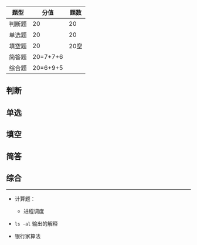 | 题型   | 分值     | 题数 |
| ------ | -------- | ---- |
| 判断题 | 20       | 20   |
| 单选题 | 20       | 20   |
| 填空题 | 20       | 20空 |
| 简答题 | 20=7+7+6 |      |
| 综合题 | 20=6+9+5 |      |

## 判断

## 单选

## 填空

## 简答

## 综合

---

- 计算题：
	- 进程调度

- `ls -al` 输出的解释

- 银行家算法